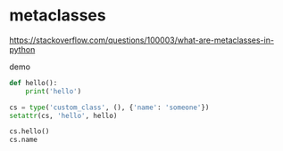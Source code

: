 # metaclasses

<https://stackoverflow.com/questions/100003/what-are-metaclasses-in-python>

demo

```python
def hello():
    print('hello')

cs = type('custom_class', (), {'name': 'someone'})
setattr(cs, 'hello', hello)

cs.hello()
cs.name
```
